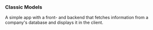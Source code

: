 ### Classic Models

A simple app with a front- and backend that fetches information from a company's database and displays it in the client.
